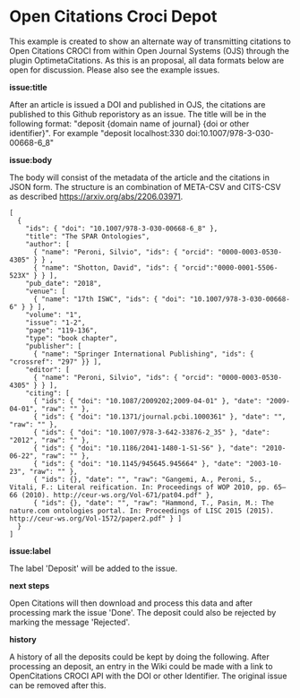 # Open Citations Croci Depot

This example is created to show an alternate way of transmitting citations to Open Citations CROCI from within Open Journal Systems (OJS) through the plugin OptimetaCitations. As this is an proposal, all data formats below are open for discussion. Please also see the example issues. 

**issue:title**

After an article is issued a DOI and published in OJS, the citations are published to this Github reporistory as an issue. The title will be in the following format: "deposit {domain name of journal} {doi or other identifier}". For example "deposit localhost:330 doi:10.1007/978-3-030-00668-6_8"

**issue:body**

The body will consist of the metadata of the article and the citations in JSON form. 
The structure is an combination of META-CSV and CITS-CSV as described https://arxiv.org/abs/2206.03971.

```
[ 
  {
    "ids": { "doi": "10.1007/978-3-030-00668-6_8" },
    "title": "The SPAR Ontologies",
    "author": [ 
      { "name": "Peroni, Silvio", "ids": { "orcid": "0000-0003-0530-4305" } } , 
      { "name": "Shotton, David", "ids": { "orcid":"0000-0001-5506-523X" } } ],
    "pub_date": "2018",
    "venue": [ 
      { "name": "17th ISWC", "ids": { "doi": "10.1007/978-3-030-00668-6" } } ],
    "volume": "1",
    "issue": "1-2",
    "page": "119-136",
    "type": "book chapter",
    "publisher": [ 
      { "name": "Springer International Publishing", "ids": { "crossref": "297" }} ],
    "editor": [ 
      { "name": "Peroni, Silvio", "ids": { "orcid": "0000-0003-0530-4305" } } ],
    "citing": [ 
      { "ids": { "doi": "10.1087/2009202;2009-04-01" }, "date": "2009-04-01", "raw": "" },
      { "ids": { "doi": "10.1371/journal.pcbi.1000361" }, "date": "", "raw": "" },
      { "ids": { "doi": "10.1007/978-3-642-33876-2_35" }, "date": "2012", "raw": "" },
      { "ids": { "doi": "10.1186/2041-1480-1-S1-S6" }, "date": "2010-06-22", "raw": "" },
      { "ids": { "doi": "10.1145/945645.945664" }, "date": "2003-10-23", "raw": "" },
      { "ids": {}, "date": "", "raw": "Gangemi, A., Peroni, S., Vitali, F.: Literal reification. In: Proceedings of WOP 2010, pp. 65–66 (2010). http://ceur-ws.org/Vol-671/pat04.pdf" },
      { "ids": {}, "date": "", "raw": "Hammond, T., Pasin, M.: The nature.com ontologies portal. In: Proceedings of LISC 2015 (2015). http://ceur-ws.org/Vol-1572/paper2.pdf" } ]
  } 
]
```
**issue:label**

The label 'Deposit' will be added to the issue. 

**next steps**

Open Citations will then download and process this data and after processing mark the issue 'Done'. The deposit could also be rejected by marking the message 'Rejected'.

**history**

A history of all the deposits could be kept by doing the following. After processing an deposit, an entry in the Wiki could be made with a link to OpenCitations CROCI API with the DOI or other Identifier. The original issue can be removed after this. 
